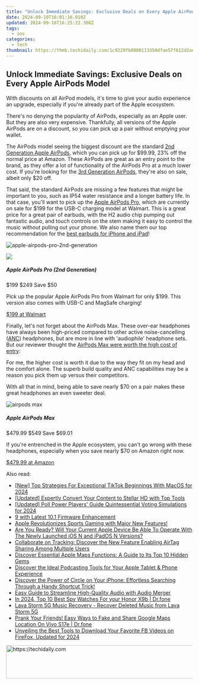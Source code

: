 ```yaml
---
title: "Unlock Immediate Savings: Exclusive Deals on Every Apple AirPods Model"
date: 2024-09-10T16:01:16.010Z
updated: 2024-09-16T16:25:22.306Z
tags:
  - ios
categories:
  - tech
thumbnail: https://thmb.techidaily.com/1c9229fb0800113350dfae57f612d2aef9036646b6591dcd5ed2f832a16cf380.jpg
---
```


## Unlock Immediate Savings: Exclusive Deals on Every Apple AirPods Model

With discounts on all AirPod models, it's time to give your audio experience an upgrade, especially if you're already part of the Apple ecosystem.

 There's no denying the popularity of AirPods, especially as an Apple user. But they are also very expensive. Thankfully, all versions of the Apple AirPods are on a discount, so you can pick up a pair without emptying your wallet.

 The AirPods model seeing the biggest discount are the standard [2nd Generation Apple AirPods](http://www.amazon.com/dp/B07PXGQC1Q?tag=hotoge-20&ascsubtag=UUhtgUeUpU2002242&asc%5Frefurl=https%3A%2F%2Fwww.howtogeek.com%2Fairpods-sale%2F&asc%5Fcampaign=Affiliate), which you can pick up for $99.99, 23% off the normal price at Amazon. These AirPods are great as an entry point to the brand, as they offer a lot of functionality of the AirPods Pro at a much lower cost. If you're looking for the [3rd Generation AirPods](https://www.amazon.com/dp/B0BDHB9Y8H?tag=hotoge-20&ascsubtag=UUhtgUeUpU2002242&asc%5Frefurl=https%3A%2F%2Fwww.howtogeek.com%2Fairpods-sale%2F&asc%5Fcampaign=Affiliate), they're also on sale, albeit only $20 off.

 That said, the standard AirPods are missing a few features that might be important to you, such as IP54 water resistance and a longer battery life. In that case, you'll want to pick up the [Apple AirPods Pro](https://www.walmart.com/ip/AirPods-Pro-2nd-generation-with-MagSafe-Case-USB-C/5020133971), which are currently on sale for $199 for the USB-C charging model at Walmart. This is a great price for a great pair of earbuds, with the H2 audio chip pumping out fantastic audio, and touch controls on the stem making it easy to control the music without pulling out your phone. We also name them our top recommendation for the [best earbuds for iPhone and iPad](https://change-location.techidaily.com/how-to-use-special-features-virtual-location-on-xiaomi-civi-3-drfone-by-drfone-virtual-android/)!

![apple-airpods-pro-2nd-generation](https://static1.howtogeekimages.com/wordpress/wp-content/uploads/2023/09/apple-airpods-pro-2nd-generation.png) 

![](https://static1.howtogeekimages.com/wordpresshttps://static0.howtogeekimages.com/wordpress/wp-content/uploads/2024/01/htg-best-of-2024-1.png) 

#####  Apple AirPods Pro (2nd Generation) 

$199 $249 Save $50 

Pick up the popular Apple AirPods Pro from Walmart for only $199\. This version also comes with USB-C and MagSafe charging!

[$199 at Walmart](https://www.walmart.com/ip/AirPods-Pro-2nd-generation-with-MagSafe-Case-USB-C/5020133971) 

 Finally, let's not forget about the AirPods Max. These over-ear headphones have always been high-priced compared to other active noise-cancelling ([ANC](https://facebook-clips.techidaily.com/updated-step-by-step-sharing-twitch-on-your-fb-page-for-2024/)) headphones, but are more in line with 'audiophile' headphone sets. But our reviewer thought the [AirPods Max were worth the high cost of entry](https://extra-hints.techidaily.com/how-to-change-powerpoint-video-speed/):

 For me, the higher cost is worth it due to the way they fit on my head and the comfort alone. The superb build quality and ANC capabilities may be a reason you pick them up versus their competitors.

 With all that in mind, being able to save nearly $70 on a pair makes these great headphones an even sweeter deal.

![airpods max](https://static1.howtogeekimages.com/wordpress/wp-content/uploads/2023/11/airpods-max.png) 

#####  Apple AirPods Max

$479.99 $549 Save $69.01 

If you're entrenched in the Apple ecosystem, you can't go wrong with these headphones, especially when you save nearly $70 on Amazon right now.

[$479.99 at Amazon](https://www.amazon.com/dp/B08PZHYWJS?tag=hotoge-20&ascsubtag=UUhtgUeUpU2002242&asc%5Frefurl=https%3A%2F%2Fwww.howtogeek.com%2Fairpods-sale%2F&asc%5Fcampaign=Affiliate)

<ins class="adsbygoogle"
     style="display:block"
     data-ad-format="autorelaxed"
     data-ad-client="ca-pub-7571918770474297"
     data-ad-slot="1223367746"></ins>

<ins class="adsbygoogle"
     style="display:block"
     data-ad-client="ca-pub-7571918770474297"
     data-ad-slot="8358498916"
     data-ad-format="auto"
     data-full-width-responsive="true"></ins>

<span class="atpl-alsoreadstyle">Also read:</span>
<div><ul>
<li><a href="https://tiktok-clips.techidaily.com/new-top-strategies-for-exceptional-tiktok-beginnings-with-macos-for-2024/"><u>[New] Top Strategies For Exceptional TikTok Beginnings With MacOS for 2024</u></a></li>
<li><a href="https://some-techniques.techidaily.com/updated-expertly-convert-your-content-to-stellar-hd-with-top-tools/"><u>[Updated] Expertly Convert Your Content to Stellar HD with Top Tools</u></a></li>
<li><a href="https://screen-sharing-recording.techidaily.com/updated-poll-power-players-guide-quintessential-voting-simulations-for-2024/"><u>[Updated] Poll Power Players' Guide Quintessential Voting Simulations for 2024</u></a></li>
<li><a href="https://os-tips.techidaily.com/9-with-latest-101-firmware-enhancement/"><u>9 with Latest 10.1 Firmware Enhancement</u></a></li>
<li><a href="https://os-tips.techidaily.com/apple-revolutionizes-sports-gaming-with-major-new-features/"><u>Apple Revolutionizes Sports Gaming with Major New Features!</u></a></li>
<li><a href="https://os-tips.techidaily.com/are-you-ready-will-your-current-apple-device-be-able-to-operate-with-the-newly-launched-ios-n-and-ipados-n-versions/"><u>Are You Ready? Will Your Current Apple Device Be Able To Operate With The Newly Launched iOS N and iPadOS N Versions?</u></a></li>
<li><a href="https://os-tips.techidaily.com/collaborate-on-tracking-discover-the-new-feature-enabling-airtag-sharing-among-multiple-users/"><u>Collaborate on Tracking: Discover the New Feature Enabling AirTag Sharing Among Multiple Users</u></a></li>
<li><a href="https://os-tips.techidaily.com/discover-essential-apple-maps-functions-a-guide-to-its-top-10-hidden-gems/"><u>Discover Essential Apple Maps Functions: A Guide to Its Top 10 Hidden Gems</u></a></li>
<li><a href="https://os-tips.techidaily.com/discover-the-ideal-podcasting-tools-for-your-apple-tablet-and-phone-experience/"><u>Discover the Ideal Podcasting Tools for Your Apple Tablet & Phone Experience</u></a></li>
<li><a href="https://os-tips.techidaily.com/discover-the-power-of-circle-on-your-iphone-effortless-searching-through-a-handy-shortcut-trick/"><u>Discover the Power of Circle on Your iPhone: Effortless Searching Through a Handy Shortcut Trick!</u></a></li>
<li><a href="https://discover-great.techidaily.com/easy-guide-to-streamline-high-quality-audio-with-audio-merger/"><u>Easy Guide to Streamline High-Quality Audio with Audio Merger</u></a></li>
<li><a href="https://android-location-track.techidaily.com/in-2024-top-10-best-spy-watches-for-your-honor-x9b-drfone-by-drfone-virtual-android/"><u>In 2024, Top 10 Best Spy Watches For your Honor X9b | Dr.fone</u></a></li>
<li><a href="https://review-topics.techidaily.com/lava-storm-5g-music-recovery-recover-deleted-music-from-lava-storm-5g-by-fonelab-android-recover-music/"><u>Lava Storm 5G Music Recovery - Recover Deleted Music from Lava Storm 5G</u></a></li>
<li><a href="https://fake-location.techidaily.com/prank-your-friends-easy-ways-to-fake-and-share-google-maps-location-on-vivo-s17e-drfone-by-drfone-virtual-android/"><u>Prank Your Friends! Easy Ways to Fake and Share Google Maps Location On Vivo S17e | Dr.fone</u></a></li>
<li><a href="https://facebook-video-content.techidaily.com/unveiling-the-best-tools-to-download-your-favorite-fb-videos-on-firefox-updated-for-2024/"><u>Unveiling the Best Tools to Download Your Favorite FB Videos on FireFox, Updated for 2024</u></a></li>
</ul></div>

<!-- affiliate ads begin -->
<a href="https://ephamedtechinc.pxf.io/c/5597632/2136612/26400" target="_top" id="2136612">
  <img src="//a.impactradius-go.com/display-ad/26400-2136612" border="0" alt="https://techidaily.com" width="728" height="90"/>
</a>
<img height="0" width="0" src="https://ephamedtechinc.pxf.io/i/5597632/2136612/26400" style="position:absolute;visibility:hidden;" border="0" />
<!-- affiliate ads end -->

